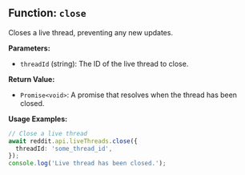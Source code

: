 ## Function: `close`

Closes a live thread, preventing any new updates.

**Parameters:**

- `threadId` (string): The ID of the live thread to close.

**Return Value:**

- `Promise<void>`: A promise that resolves when the thread has been closed.

**Usage Examples:**

```typescript
// Close a live thread
await reddit.api.liveThreads.close({
  threadId: 'some_thread_id',
});
console.log('Live thread has been closed.');
```
